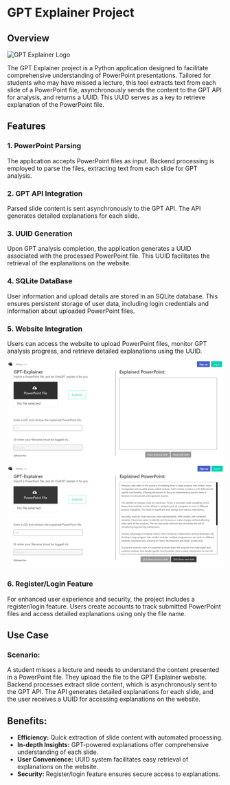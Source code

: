 # GPT Explainer Project

## Overview

![GPT Explainer Logo](Images/gpt_explainer_logo.png)

The GPT Explainer project is a Python application designed to facilitate comprehensive understanding of PowerPoint presentations. Tailored for students who may have missed a lecture, this tool extracts text from each slide of a PowerPoint file, asynchronously sends the content to the GPT API for analysis, and returns a UUID. This UUID serves as a key to retrieve explanation of the PowerPoint file.

## Features

### 1. PowerPoint Parsing

The application accepts PowerPoint files as input. Backend processing is employed to parse the files, extracting text from each slide for GPT analysis.

### 2. GPT API Integration

Parsed slide content is sent asynchronously to the GPT API. The API generates detailed explanations for each slide.

### 3. UUID Generation

Upon GPT analysis completion, the application generates a UUID associated with the processed PowerPoint file. This UUID facilitates the retrieval of the explanations on the website.

### 4. SQLite DataBase

User information and upload details are stored in an SQLite database. This ensures persistent storage of user data, including login credentials and information about uploaded PowerPoint files.

### 5. Website Integration

Users can access the website to upload PowerPoint files, monitor GPT analysis progress, and retrieve detailed explanations using the UUID.

![Website Interface](Images/website_interface.png)
![Website Interface_2](Images/website_interface_2.png)


### 6. Register/Login Feature

For enhanced user experience and security, the project includes a register/login feature. Users create accounts to track submitted PowerPoint files and access detailed explanations using only the file name.

## Use Case

### Scenario:

A student misses a lecture and needs to understand the content presented in a PowerPoint file. They upload the file to the GPT Explainer website. Backend processes extract slide content, which is asynchronously sent to the GPT API. The API generates detailed explanations for each slide, and the user receives a UUID for accessing explanations on the website.

## Benefits:

- **Efficiency:** Quick extraction of slide content with automated processing.
- **In-depth Insights:** GPT-powered explanations offer comprehensive understanding of each slide.
- **User Convenience:** UUID system facilitates easy retrieval of explanations on the website.
- **Security:** Register/login feature ensures secure access to explanations.
